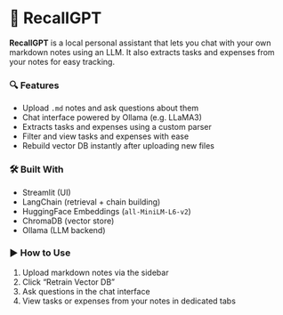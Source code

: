 # 🧠 RecallGPT

**RecallGPT** is a local personal assistant that lets you chat with your own markdown notes using an LLM. It also extracts tasks and expenses from your notes for easy tracking.

### 🔍 Features
- Upload `.md` notes and ask questions about them
- Chat interface powered by Ollama (e.g. LLaMA3)
- Extracts tasks and expenses using a custom parser
- Filter and view tasks and expenses with ease
- Rebuild vector DB instantly after uploading new files

### 🛠 Built With
- Streamlit (UI)
- LangChain (retrieval + chain building)
- HuggingFace Embeddings (`all-MiniLM-L6-v2`)
- ChromaDB (vector store)
- Ollama (LLM backend)

### ▶️ How to Use
1. Upload markdown notes via the sidebar
2. Click “Retrain Vector DB”
3. Ask questions in the chat interface
4. View tasks or expenses from your notes in dedicated tabs

